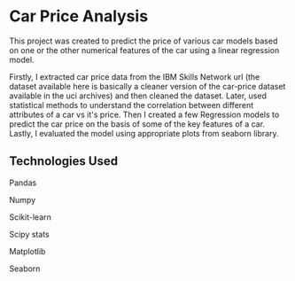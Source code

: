 # Car Price Analysis

This project was created to predict the price of various car models based on one or the other numerical features of the car using a linear regression model. 

Firstly, I extracted car price data from the IBM Skills Network url (the dataset available here is basically a cleaner version of the car-price dataset available in the uci archives) and then cleaned the dataset. Later, used statistical methods to understand the correlation between different attributes of a car vs it's price. Then I created a few Regression models to predict the car price on the basis of some of the key features of a car. Lastly,  I evaluated the model using appropriate plots from seaborn library.

## Technologies Used

Pandas

Numpy

Scikit-learn

Scipy stats

Matplotlib

Seaborn
